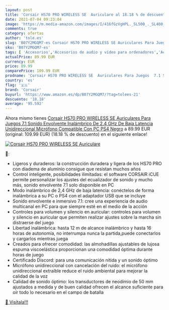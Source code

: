 ```yaml
---
layout: post
title: 'Corsair HS70 PRO WIRELESS SE  Auriculare al 18.18 % de descuento'
date: 2021-07-04 09:23:04
image: 'https://m.media-amazon.com/images/I/416fGzVgHPL._SL500_._SL400_.jpg'
comments: true
category: ofertas
author: 'tole.es'
slug: 'B07Y2MGQM7-es Corsair HS70 PRO WIRELESS SE Auriculares Para Juegos 7.1...'
sku: 'B07Y2MGQM7-es'
tags: [ 'Accesorios','Accesorios de audio y vídeo para ordenadores','Accesorios para Juegos PC','Accesorios para PlayStation 3','Accesorios para PlayStation 4','Accesorios para Xbox One','Auriculares con micrófonos','Auriculares gaming con micrófono para PlayStation 4','Auriculares gaming para PC','Auriculares gaming para PlayStation 3','Auriculares gaming para Xbox One','Hardware y juegos para PlayStation 3','Hardware y juegos para PlayStation 4','Hardware y juegos para Xbox One','Informática','Juegos y Accesorios para PC','Sistemas precursores y micro consolas','Videojuegos','corsair','ps4', ]
actualPrice: 89.99 EUR
currency: EUR
price: 89.99
comparePrice: 109.99 EUR
prodname: 'Corsair HS70 PRO WIRELESS SE  Auriculares Para Juegos  7.1 Sonido Envolvente  Inalámbrico De 2.4 GHz De Baja Latencia  Unidireccional Micrófono  Compatible Con PC  PS4   Negro'
country: 'es'
flag: '🇪🇸'
brand: 'Corsair'
buyurl: 'https://www.amazon.es/dp/B07Y2MGQM7/?tag=tolees-21'
descuento: '18.18'
average: '95.592'
---
```


Ahora mismo tienes [Corsair HS70 PRO WIRELESS SE  Auriculares Para Juegos  7.1 Sonido Envolvente  Inalámbrico De 2.4 GHz De Baja Latencia  Unidireccional Micrófono  Compatible Con PC  PS4   Negro](https://www.amazon.es/dp/B07Y2MGQM7/?tag=tolees-21) a 89.99 EUR (original: 109.99 EUR) (18.18 %  de descuento) en el siguiente enlace!

[![Corsair HS70 PRO WIRELESS SE  Auriculare](https://m.media-amazon.com/images/I/416fGzVgHPL._SL500_._SL400_.jpg)](https://www.amazon.es/dp/B07Y2MGQM7/?tag=tolees-21)

🔎:

- Ligeros y duraderos: la construcción duradera y ligera de los HS70 PRO con diadema de aluminio consigue que resistan muchos años
- Control inteligente, posibilidades ilimitadas: el software CORSAIR iCUE permite personalizar los ajustes del ecualizador de sonido y mucho más, sonido envolvente 7.1 solo disponible en PC
- Modo inalámbrico de 2,4 GHz de baja latencia: conéctelos de forma inalámbrica a su PC o PS4 con el adaptador USB que se incluye
- Sonido envolvente e inmersivo 7.1: cree una experiencia de audio multicanal en PC para que siempre esté en el medio de la acción
- Controles para volumen y silencio en auricular: controles para volumen y silencio en auricular que permiten realizar ajustes sobre la marcha sin distraerse del juego
- Libertad inalámbrica: hasta 12 m de alcance inalámbrico y hasta 16 horas de autonomía, no interrumpa nunca la partida,puede conectarlos y cargarlos mientras juega
- Creados para ofrecer comodidad: las almohadillas ajustables de lujosa espuma viscoelástica proporcionan una comodidad óptima durante horas de juego
- Certificado Discord: para una comunicación nítida y un sonido óptimo
- Micrófono unidireccional con cancelación del ruido: el micrófono unidireccional extraíble reduce el ruido ambiental para mejorar la calidad de la voz
- Calidad de sonido óptimo: los transductores de neodimio de 50 mm ajustados a medida y de buen calidad ofrecen el alcance suficiente para oír todo lo necesario en el campo de batalla

[🛒 Visítala!!!](https://www.amazon.es/dp/B07Y2MGQM7/?tag=tolees-21)
